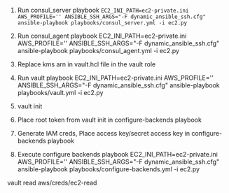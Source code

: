 1) Run consul_server playbook
`EC2_INI_PATH=ec2-private.ini AWS_PROFILE='' ANSIBLE_SSH_ARGS="-F dynamic_ansible_ssh.cfg" ansible-playbook playbooks/consul_server.yml -i ec2.py`

2) Run consul_agent playbook
EC2_INI_PATH=ec2-private.ini AWS_PROFILE='' ANSIBLE_SSH_ARGS="-F dynamic_ansible_ssh.cfg" ansible-playbook playbooks/consul_agent.yml -i ec2.py

3) Replace kms arn in vault.hcl file in the vault role
4) Run vault playbook
EC2_INI_PATH=ec2-private.ini AWS_PROFILE='' ANSIBLE_SSH_ARGS="-F dynamic_ansible_ssh.cfg" ansible-playbook playbooks/vault.yml -i ec2.py

5) vault init
6) Place root token from vault init in configure-backends playbook
7) Generate IAM creds, Place access key/secret access key in configure-backends playbook

8) Execute configure backends playbook
EC2_INI_PATH=ec2-private.ini AWS_PROFILE='' ANSIBLE_SSH_ARGS="-F dynamic_ansible_ssh.cfg" ansible-playbook playbooks/configure-backends.yml -i ec2.py



vault read aws/creds/ec2-read
